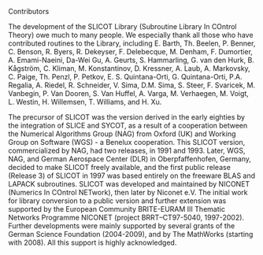 Contributors

The development of the SLICOT Library (Subroutine Library In COntrol Theory) owe much to many people. We especially thank all those who have contributed routines to the Library, including E. Barth, Th. Beelen, P. Benner, C. Benson, R. Byers, R. Dekeyser, F. Delebecque, M. Denham, F. Dumortier, A. Emami-Naeini, Da-Wei Gu, A. Geurts, S. Hammarling, G. van den Hurk, B. Kågström, C. Kliman, M. Konstantinov, D. Kressner, A. Laub, A. Markovsky, C. Paige, Th. Penzl, P. Petkov, E. S. Quintana-Orti, G. Quintana-Orti, P.A. Regalia, A. Riedel, R. Schneider, V. Sima, D.M. Sima, S. Steer, F. Svaricek, M. Vanbegin, P. Van Dooren, S. Van Huffel, A. Varga, M. Verhaegen, M. Voigt, L. Westin, H. Willemsen, T. Williams, and H. Xu.

The precursor of SLICOT was the version derived in the early eighties by the integration of SLICE and SYCOT, as a result of a cooperation between the Numerical Algorithms Group (NAG) from Oxford (UK) and Working Group on Software (WGS) - a Benelux cooperation.  This SLICOT version, commercialized by NAG, had two releases, in 1991 and 1993.  Later, WGS, NAG, and German Aerospace Center (DLR) in Oberpfaffenhofen, Germany, decided to make SLICOT freely available, and the first public release (Release 3) of SLICOT in 1997 was based entirely on the freeware BLAS and LAPACK subroutines.
SLICOT was developed and maintained by NICONET (Numerics In COntrol NETwork), then later by Niconet e.V.  The initial work for library conversion to a public version and further extension was supported by the European Community BRITE-EURAM III Thematic Networks Programme NICONET (project BRRT–CT97-5040, 1997-2002).  Further developments were mainly supported by several grants of the German Science Foundation (2004-2009), and by The MathWorks (starting with 2008).  All this support is highly acknowledged.
